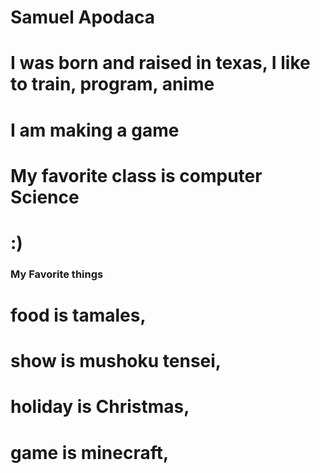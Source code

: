 # Samuel Apodaca
# I was born and raised in texas, I like to train, program, anime
# I am making a game
# My favorite class is computer Science
# :)

### My Favorite things
# food is tamales, 
# show is mushoku tensei, 
# holiday is Christmas, 
# game is minecraft, 
